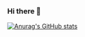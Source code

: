 ### Hi there 👋

[![Anurag's GitHub stats](https://github-readme-stats.vercel.app/api?username=wayonEmes)](https://github.com/anuraghazra/github-readme-stats)
<!--
**wayonEmes/wayonEmes** is a ✨ _special_ ✨ repository because its `README.md` (this file) appears on your GitHub profile.

Here are some ideas to get you started:

- 🔭 I’m currently working on ...
- 🌱 I’m currently learning ...
- 👯 I’m looking to collaborate on ...
- 🤔 I’m looking for help with ...
- 💬 Ask me about ...
- 📫 How to reach me: ...
- 😄 Pronouns: ...
- ⚡ Fun fact: ...
-->
